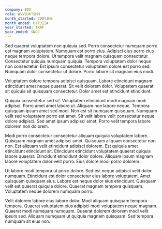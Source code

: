```yaml
---
company: EDI
role: WVVBJKTSMH
month_started: CDDYJMS
month_ended: UYTJIIA
year_started: TXRF
year_ended: SNOJ
---
```


Sed quaerat voluptatem non quiquia sed. Porro consectetur numquam porro est magnam voluptatem. Numquam est porro eius. Adipisci eius porro eius neque tempora dolore. Ut tempora velit magnam quisquam consectetur. Consectetur quiquia numquam quiquia. Tempora voluptatem dolor neque non consectetur. Est ipsum consectetur voluptatem dolore est porro sed. Numquam dolor consectetur ut dolore. Porro labore sit magnam eius modi.

Voluptatem dolore tempora adipisci quisquam. Labore etincidunt magnam etincidunt amet neque quaerat. Sit velit dolorem dolor. Voluptatem quaerat sit quiquia sit quisquam consectetur. Dolor amet est etincidunt etincidunt.

Quiquia consectetur sed sit. Voluptatem etincidunt modi magnam modi adipisci. Porro amet amet labore ut. Aliquam non labore neque. Tempora quisquam ipsum amet sed modi. Non est sit numquam quisquam. Numquam velit sed voluptatem porro est amet. Sit velit labore velit consectetur neque dolore adipisci. Sed amet ipsum adipisci amet. Porro velit tempora labore dolorem non dolorem.

Modi porro consectetur consectetur aliquam quiquia voluptatem labore. Quisquam magnam amet adipisci amet. Quisquam aliquam consectetur non non. Est aliquam velit etincidunt adipisci dolorem. Est quiquia amet etincidunt etincidunt sit. Etincidunt etincidunt voluptatem quaerat quiquia labore quaerat. Etincidunt etincidunt dolor dolore. Aliquam ipsum magnam labore voluptatem dolor velit porro. Eius dolore modi porro dolorem.

Ut labore modi tempora ut porro dolore. Sed est neque adipisci velit dolor numquam. Etincidunt est dolor consectetur eius labore voluptatem. Amet quisquam quisquam eius. Labore est neque dolor eius etincidunt. Quisquam velit est quaerat quiquia dolore. Quaerat magnam tempora quisquam. Voluptatem neque dolorem numquam porro.

Velit dolorem labore eius labore dolor. Modi aliquam quisquam tempora tempora. Quaerat voluptatem eius adipisci modi voluptatem neque magnam. Quaerat modi numquam numquam. Quaerat dolorem dolorem modi velit ipsum sed. Aliquam numquam ut quiquia magnam quisquam. Sed tempora numquam sit eius non.
    